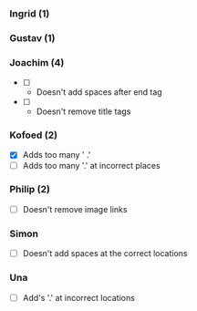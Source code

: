 ### Ingrid (1)

### Gustav (1)

### Joachim (4)

- [ ] - Doesn't add spaces after end tag
- [ ] - Doesn't remove title tags

### Kofoed (2)

- [x] Adds too many ' .'
- [ ] Adds too many '.' at incorrect places

### Philip (2)

- [ ] Doesn't remove image links

### Simon

- [ ] Doesn't add spaces at the correct locations

### Una

- [ ] Add's '.' at incorrect locations

